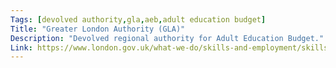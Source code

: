 ```yaml
---
Tags: [devolved authority,gla,aeb,adult education budget]
Title: "Greater London Authority (GLA)"
Description: "Devolved regional authority for Adult Education Budget."
Link: https://www.london.gov.uk/what-we-do/skills-and-employment/skills-londoners/adult-education-budget
---
```

